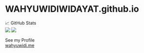 # WAHYUWIDIWIDAYAT.github.io

📈 GitHub Stats
<br/>
<img src="https://github-readme-stats.vercel.app/api?username=wahyuwidiwidayat&count_private=true&theme=vue-dark">
<img src="https://github-readme-stats.vercel.app/api/top-langs/?username=wahyuwidiwidayat&theme=vue-dark">
<br/>

See my Profile
<br/> <a href="wahyuwidi.me">wahyuwidi.me</a><br/>

